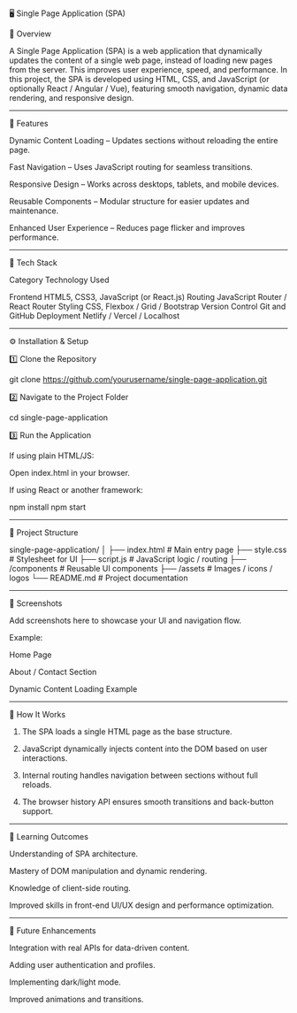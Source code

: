 🖥️ Single Page Application (SPA)

📘 Overview

A Single Page Application (SPA) is a web application that dynamically updates the content of a single web page, instead of loading new pages from the server. This improves user experience, speed, and performance.
In this project, the SPA is developed using HTML, CSS, and JavaScript (or optionally React / Angular / Vue), featuring smooth navigation, dynamic data rendering, and responsive design.


---

🚀 Features

Dynamic Content Loading – Updates sections without reloading the entire page.

Fast Navigation – Uses JavaScript routing for seamless transitions.

Responsive Design – Works across desktops, tablets, and mobile devices.

Reusable Components – Modular structure for easier updates and maintenance.

Enhanced User Experience – Reduces page flicker and improves performance.



---

🧱 Tech Stack

Category	Technology Used

Frontend	HTML5, CSS3, JavaScript (or React.js)
Routing	JavaScript Router / React Router
Styling	CSS, Flexbox / Grid / Bootstrap
Version Control	Git and GitHub
Deployment	Netlify / Vercel / Localhost



---

⚙️ Installation & Setup

1️⃣ Clone the Repository

git clone https://github.com/yourusername/single-page-application.git

2️⃣ Navigate to the Project Folder

cd single-page-application

3️⃣ Run the Application

If using plain HTML/JS:

Open index.html in your browser.


If using React or another framework:

npm install
npm start


---

🧭 Project Structure

single-page-application/
│
├── index.html           # Main entry page
├── style.css            # Stylesheet for UI
├── script.js            # JavaScript logic / routing
├── /components          # Reusable UI components
├── /assets              # Images / icons / logos
└── README.md            # Project documentation


---

📸 Screenshots

Add screenshots here to showcase your UI and navigation flow.

Example:

Home Page

About / Contact Section

Dynamic Content Loading Example



---

🧩 How It Works

1. The SPA loads a single HTML page as the base structure.


2. JavaScript dynamically injects content into the DOM based on user interactions.


3. Internal routing handles navigation between sections without full reloads.


4. The browser history API ensures smooth transitions and back-button support.




---

🧠 Learning Outcomes

Understanding of SPA architecture.

Mastery of DOM manipulation and dynamic rendering.

Knowledge of client-side routing.

Improved skills in front-end UI/UX design and performance optimization.



---

🧰 Future Enhancements

Integration with real APIs for data-driven content.

Adding user authentication and profiles.

Implementing dark/light mode.

Improved animations and transitions.



